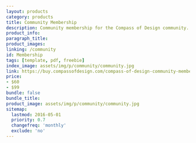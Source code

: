```yaml
---
layout: products
category: products
title: Community Membership
description: Community membership for the Compass of Design community. Join us and get valuable feedback on your work and where you should be going in your design career.
product_info:
paragraph_title:
product_images:
linking: /community
id: Membership
tags: [template, pdf, freebie]
index_image: assets/img/p/community/community.jpg
link: https://buy.compassofdesign.com/compass-of-design-community-membership/
price: 
- $60
- $99
bundle: false
bundle_title:
product_image: assets/img/p/community/community.jpg
sitemap:
  lastmod: 2016-05-01
  priority: 0.7
  changefreq: 'monthly'
  exclude: 'no'
---
```

